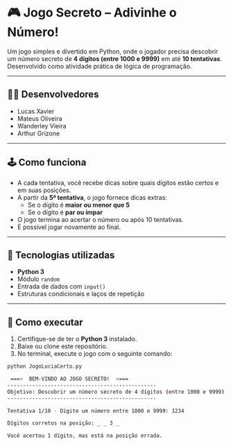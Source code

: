 # 🎮 Jogo Secreto – Adivinhe o Número!

Um jogo simples e divertido em Python, onde o jogador precisa descobrir um número secreto de **4 dígitos (entre 1000 e 9999)** em até **10 tentativas**. Desenvolvido como atividade prática de lógica de programação.

---

## 👨‍💻 Desenvolvedores
- Lucas Xavier  
- Mateus Oliveira  
- Wanderley Vieira  
- Arthur Grizone

---

## 🕹️ Como funciona

- A cada tentativa, você recebe dicas sobre quais dígitos estão certos e em suas posições.
- A partir da **5ª tentativa**, o jogo fornece dicas extras:
  - Se o dígito é **maior ou menor que 5**
  - Se o dígito é **par ou ímpar**
- O jogo termina ao acertar o número ou após 10 tentativas.
- É possível jogar novamente ao final.

---

## 🚀 Tecnologias utilizadas

- **Python 3**
- Módulo `random`
- Entrada de dados com `input()`
- Estruturas condicionais e laços de repetição

---

## 📂 Como executar

1. Certifique-se de ter o **Python 3** instalado.
2. Baixe ou clone este repositório.
3. No terminal, execute o jogo com o seguinte comando:

```bash
python JogoLuciaCerto.py

 ===>  BEM-VINDO AO JOGO SECRETO!  <=== 
------------------------------------------------
Objetivo: Descobrir um número secreto de 4 dígitos (entre 1000 e 9999) em até 10 tentativas!
------------------------------------------------

Tentativa 1/10 - Digite um número entre 1000 e 9999: 1234

Dígitos corretos na posição: _ _ 3 _

Você acertou 1 dígito, mas está na posição errada.
